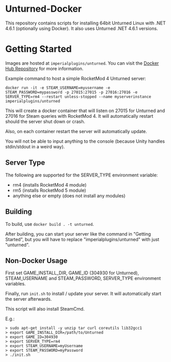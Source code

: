 # Unturned-Docker
This repository contains scripts for installing 64bit Unturned Linux with .NET 4.6.1 (optionally using Docker). It also uses Unturned .NET 4.6.1 versions.

# Getting Started
Images are hosted at `imperialplugins/unturned`. You can visit the [Docker Hub Repository](https://hub.docker.com/r/imperialplugins/unturned) for more information.

Example command to host a simple RocketMod 4 Unturned server:

`docker run -it -e STEAM_USERNAME=myusername -e STEAM_PASSWORD=mypassword -p 27015:27015 -p 27016:27016 -e SERVER_TYPE=rm4 --restart unless-stopped --name myserverinstance imperialplugins/unturned`

This will create a docker container that will listen on 27015 for Unturned and 27016 for Steam queries with RocketMod 4. It will automatically restart should the server shut down or crash.

Also, on each container restart the server will automatically update.

You will not be able to input anything to the console (because Unity handles stdin/stdout in a weird way).

## Server Type
The following are supported for the SERVER_TYPE environment variable:
* rm4 (installs RocketMod 4 module)
* rm5 (installs RocketMod 5 module)
* anything else or empty (does not install any modules)

## Building
To build, use `docker build . -t unturned`.

After building, you can start your server like the command in "Getting Started", but you will have to replace "imperialplugins/unturned" with just "unturned".

## Non-Docker Usage
First set GAME_INSTALL_DIR, GAME_ID (304930 for Unturned), STEAM_USERNAME and STEAM_PASSWORD, SERVER_TYPE environment variables.

Finally, run `init.sh` to install / update your server. It will automatically start the server afterwards.

This script will also install SteamCmd.

E.g.:
```
> sudo apt-get install -y unzip tar curl coreutils lib32gcc1
> export GAME_INSTALL_DIR=/path/to/Unturned
> export GAME_ID=304930
> export SERVER_TYPE=rm4
> export STEAM_USERNAME=myUsername
> export STEAM_PASSWORD=myPassword
> ./init.sh
```
